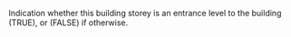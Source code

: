 Indication whether this building storey is an entrance level to the building (TRUE), or (FALSE) if otherwise.
